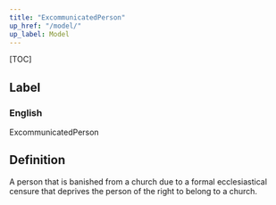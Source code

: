 ```yaml
---
title: "ExcommunicatedPerson"
up_href: "/model/"
up_label: Model
---
```


[TOC]

## Label

### English
ExcommunicatedPerson


## Definition
A person that is banished from a church due to a formal ecclesiastical censure that deprives the person of the right to belong to a church. 


    
